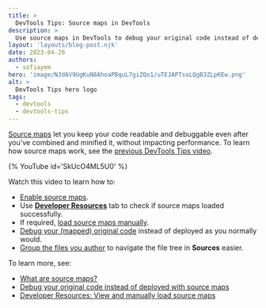 ```yaml
---
title: >
  DevTools Tips: Source maps in DevTools
description: >
  Use source maps in DevTools to debug your original code instead of deployed.
layout: 'layouts/blog-post.njk'
date: 2023-04-26
authors:
  - sofiayem
hero: 'image/NJdAV9UgKuN8AhoaPBquL7giZQo1/uTEJAPTsoLQgB3ZLpKEw.png'
alt: >
  DevTools Tips hero logo
tags:
  - devtools
  - devtools-tips
---
```


[Source maps](https://web.dev/source-maps/) let you keep your code readable and debuggable even after you've combined and minified it, without impacting performance. To learn how source maps work, see the [previous DevTools Tips video](https://www.youtube.com/watch?v=FIYkjjFYvoI).

{% YouTube id='SkUcO4ML5U0' %}

Watch this video to learn how to:

- [Enable source maps](/docs/devtools/javascript/source-maps/#enable_source_maps_in_settings).
- Use [**Developer Resources**](/docs/devtools/developer-resources/) tab to check if source maps loaded successfully.
- If required, [load source maps manually](/docs/devtools/developer-resources/#load).
- [Debug your (mapped) original code](/docs/devtools/javascript/source-maps/#debugging_with_source_maps) instead of deployed as you normally would.
- [Group the files you author](/docs/devtools/javascript/reference/#group-authored-and-deployed) to navigate the file tree in **Sources** easier.

To learn more, see:

- [What are source maps?](https://web.dev/source-maps/)
- [Debug your original code instead of deployed with source maps](/docs/devtools/javascript/source-maps/)
- [Developer Resources: View and manually load source maps](/docs/devtools/developer-resources/)
